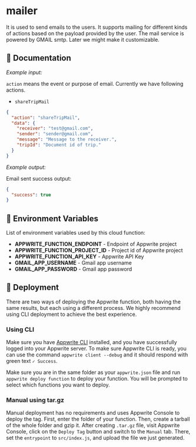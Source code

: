 # mailer

It is used to send emails to the users. It supports mailing for different kinds of actions based
on the payload provided by the user. The mail service is powered by GMAIL smtp. Later we might make it customizable.

## 🤖 Documentation

_Example input:_

`action` means the event or purpose of email. Currently we have following actions.

- `shareTripMail`

```json
{
  "action": "shareTripMail",
  "data": {
    "receiver": "test@gmail.com",
    "sender": "sender@gmail.com",
    "message": "Message to the receiver.",
    "tripId": "Document id of trip."
  }
}
```

_Example output:_

Email sent success output:

```json
{
  "success": true
}
```

## 📝 Environment Variables

List of environment variables used by this cloud function:

- **APPWRITE_FUNCTION_ENDPOINT** - Endpoint of Appwrite project
- **APPWRITE_FUNCTION_PROJECT_ID** - Project id of Appwrite project
- **APPWRITE_FUNCTION_API_KEY** - Appwrite API Key
- **GMAIL_APP_USERNAME** - Gmail app username
- **GMAIL_APP_PASSWORD** - Gmail app password

## 🚀 Deployment

There are two ways of deploying the Appwrite function, both having the same results, but each using a different process. We highly recommend using CLI deployment to achieve the best experience.

### Using CLI

Make sure you have [Appwrite CLI](https://appwrite.io/docs/command-line#installation) installed, and you have successfully logged into your Appwrite server. To make sure Appwrite CLI is ready, you can use the command `appwrite client --debug` and it should respond with green text `✓ Success`.

Make sure you are in the same folder as your `appwrite.json` file and run `appwrite deploy function` to deploy your function. You will be prompted to select which functions you want to deploy.

### Manual using tar.gz

Manual deployment has no requirements and uses Appwrite Console to deploy the tag. First, enter the folder of your function. Then, create a tarball of the whole folder and gzip it. After creating `.tar.gz` file, visit Appwrite Console, click on the `Deploy Tag` button and switch to the `Manual` tab. There, set the `entrypoint` to `src/index.js`, and upload the file we just generated.
